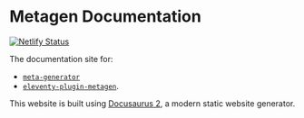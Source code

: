 # Metagen Documentation

[![Netlify Status](https://api.netlify.com/api/v1/badges/888eff86-3807-4a67-8ebe-c995dbc68df4/deploy-status)](https://app.netlify.com/sites/metagendocs/deploys)

The documentation site for:

- [`meta-generator`](https://www.npmjs.com/package/meta-generator)
- [`eleventy-plugin-metagen`](https://www.npmjs.com/package/eleventy-plugin-metagen). 

This website is built using [Docusaurus 2](https://docusaurus.io/), a modern static website generator.